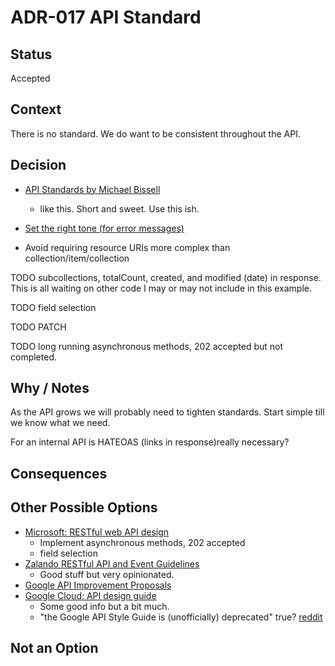 # ADR-017 API Standard

## Status

Accepted

## Context

There is no standard. We do want to be consistent throughout the API.

## Decision

- [API Standards by Michael Bissell](https://www.michaelbissell.com/2d5a25c0-8d0c-11ed-b6fc-b5eee5a22130/API-Standards)
  - like this. Short and sweet. Use this ish.
- [Set the right tone (for error messages)](https://developers.google.com/tech-writing/error-messages/set-tone)

- Avoid requiring resource URIs more complex than collection/item/collection

TODO subcollections, totalCount, created, and modified (date) in response. This 
is all waiting on other code I may or may not include in this example.

TODO field selection

TODO PATCH

TODO long running asynchronous methods, 202 accepted but not completed.

## Why / Notes

As the API grows we will probably need to tighten standards. Start simple till we
know what we need.

For an internal API is HATEOAS (links in response)really necessary?

## Consequences

## Other Possible Options

- [Microsoft: RESTful web API design](https://learn.microsoft.com/en-us/azure/architecture/best-practices/api-design)
  - Implement asynchronous methods, 202 accepted
  - field selection
- [Zalando RESTful API and Event Guidelines](https://opensource.zalando.com/restful-api-guidelines/)
  - Good stuff but very opinionated.
- [Google API Improvement Proposals](https://google.aip.dev/)
- [Google Cloud: API design guide](https://cloud.google.com/apis/design)
  - Some good info but a bit much.
  - "the Google API Style Guide is (unofficially) deprecated" true? 
    [reddit](https://www.reddit.com/r/ExperiencedDevs/comments/vc8em5/do_you_have_an_api_design_guide/)

## Not an Option

